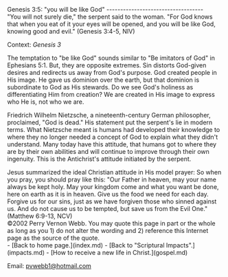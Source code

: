  <head> <title>(PVW) Genesis 3:5: "you will be like God"</title> <meta content="IE=9" http-equiv="X-UA-Compatible"></meta> <link href="css/page_style.css" rel="stylesheet" type="text/css"></link> </head><body><div class="page_style">Genesis 3:5: "you will be like God"
-----------------------------------

<div class="p">"You will not surely die," the serpent said to the woman. "For God knows that when you eat of it your eyes will be opened, and you will be like God, knowing good and evil." (Genesis 3:4-5, NIV)

 Context: <cite class="bibleref" title="Genesis 3">Genesis 3</cite></div>The temptation to "be like God" sounds similar to "Be imitators of God" in Ephesians 5:1. But, they are opposite extremes. Sin distorts God-given desires and redirects us away from God's purpose. God created people in His image. He gave us dominion over the earth, but that dominion is subordinate to God as His stewards. Do we see God's holiness as differentiating Him from creation? We are created in His image to express who He is, not who we are.

Friedrich Wilhelm Nietzsche, a nineteenth-century German philosopher, proclaimed, "God is dead." His statement put the serpent's lie in modern terms. What Nietzsche meant is humans had developed their knowledge to where they no longer needed a concept of God to explain what they didn't understand. Many today have this attitude, that humans got to where they are by their own abilities and will continue to improve through their own ingenuity. This is the Antichrist's attitude initiated by the serpent.

<div class="p">Jesus summarized the ideal Christian attitude in His model prayer: So when you pray, you should pray like this:
 "Our Father in heaven,
 may your name always be kept holy.
 May your kingdom come
 and what you want be done,
 here on earth as it is in heaven.
 Give us the food we need for each day.
 Forgive us for our sins,
 just as we have forgiven those who sinned against us.
 And do not cause us to be tempted,
 but save us from the Evil One."
 (Matthew 6:9-13, NCV)

</div><div class="copy">©2002 Perry Vernon Webb. You may quote this page in part or the whole as long as you
 1) do not alter the wording and
 2) reference this Internet page as the source of the quote. </div>  </div>- [Back to home page.](index.md)
- [Back to "Scriptural Impacts".](impacts.md)
- [How to receive a new life in Christ.](gospel.md)

Email: [pvwebb1@hotmail.com](mailto:pvwebb1@hotmail.com)

